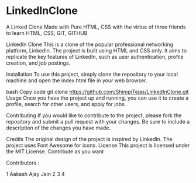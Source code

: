 # LinkedInClone
A Linked Clone Made with Pure HTML, CSS with the virtue of three friends to learn HTML, CSS, GIT, GITHUB



LinkedIn Clone
This is a clone of the popular professional networking platform, LinkedIn. The project is built using HTML and CSS only. It aims to replicate the key features of LinkedIn, such as user authentication, profile creation, and job postings.

Installation
To use this project, simply clone the repository to your local machine and open the index.html file in your web browser.

bash
Copy code
git clone https://github.com/ShimpiTejas/LinkedInClone.git
Usage
Once you have the project up and running, you can use it to create a profile, search for other users, and apply for jobs.

Contributing
If you would like to contribute to the project, please fork the repository and submit a pull request with your changes. Be sure to include a description of the changes you have made.

Credits
The original design of the project is inspired by LinkedIn.
The project uses Font Awesome for icons.
License
This project is licensed under the MIT License. Contribute as you want



Contributors :

1 Aakash Ajay Jain
2
3
4
